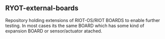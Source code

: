 ## RYOT-external-boards

Repository holding extensions of RIOT-OS/RIOT BOARDS to enable
further testing. In most cases its the same BOARD which has some
kind of expansion BOARD or sensor/actuator atached.
